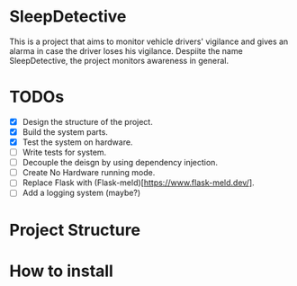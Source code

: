 # SleepDetective 
This is a project that aims to monitor vehicle drivers' vigilance and gives an alarma in case the driver loses his vigilance. Despiite the name SleepDetective, the project monitors awareness in general. 
# TODOs
- [x] Design the structure of the project.
- [x] Build the system parts.
- [x] Test the system on hardware.
- [ ] Write tests for system.
- [ ] Decouple the deisgn by using dependency injection.
- [ ] Create No Hardware running mode.
- [ ] Replace Flask with (Flask-meld)[https://www.flask-meld.dev/].
- [ ] Add a logging system (maybe?)
# Project Structure
# How to install
